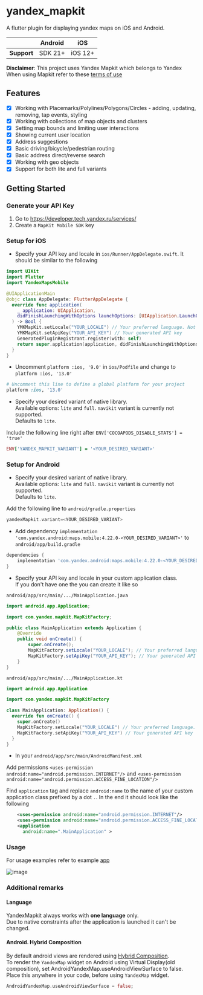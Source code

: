 # yandex_mapkit

A flutter plugin for displaying yandex maps on iOS and Android.

|             | Android |   iOS   |
|-------------|---------|---------|
| __Support__ | SDK 21+ | iOS 12+ |

__Disclaimer__: This project uses Yandex Mapkit which belongs to Yandex  
When using Mapkit refer to these [terms of use](https://yandex.com/dev/mapkit/doc/en/conditions)

## Features

* [X] Working with Placemarks/Polylines/Polygons/Circles - adding, updating, removing, tap events, styling
* [X] Working with collections of map objects and clusters
* [X] Setting map bounds and limiting user interactions
* [X] Showing current user location
* [X] Address suggestions
* [X] Basic driving/bicycle/pedestrian routing
* [X] Basic address direct/reverse search
* [X] Working with geo objects
* [X] Support for both lite and full variants

## Getting Started

### Generate your API Key

1. Go to https://developer.tech.yandex.ru/services/
2. Create a `MapKit Mobile SDK` key

### Setup for iOS

* Specify your API key and locale in `ios/Runner/AppDelegate.swift`. It should be similar to the following

```swift
import UIKit
import Flutter
import YandexMapsMobile

@UIApplicationMain
@objc class AppDelegate: FlutterAppDelegate {
  override func application(
    _ application: UIApplication,
    didFinishLaunchingWithOptions launchOptions: [UIApplication.LaunchOptionsKey: Any]?
  ) -> Bool {
    YMKMapKit.setLocale("YOUR_LOCALE") // Your preferred language. Not required, defaults to system language
    YMKMapKit.setApiKey("YOUR_API_KEY") // Your generated API key
    GeneratedPluginRegistrant.register(with: self)
    return super.application(application, didFinishLaunchingWithOptions: launchOptions)
  }
}
```

* Uncomment `platform :ios, '9.0'` in `ios/Podfile` and change to `platform :ios, '13.0'`

```ruby
# Uncomment this line to define a global platform for your project
platform :ios, '13.0'
```

* Specify your desired variant of native library.  
Available options: `lite` and `full`. `navikit` variant is currently not supported.  
Defaults to `lite`.  

Include the following line right after `ENV['COCOAPODS_DISABLE_STATS'] = 'true'`

```ruby
ENV['YANDEX_MAPKIT_VARIANT'] = '<YOUR_DESIRED_VARIANT>'
```

### Setup for Android

* Specify your desired variant of native library.  
Available options: `lite` and `full`. `navikit` variant is currently not supported.  
Defaults to `lite`.  

Add the following line to `android/gradle.properties`

```groovy
yandexMapkit.variant=<YOUR_DESIRED_VARIANT>
```

* Add dependency `implementation 'com.yandex.android:maps.mobile:4.22.0-<YOUR_DESIRED_VARIANT>'` to `android/app/build.gradle`

```groovy
dependencies {
    implementation 'com.yandex.android:maps.mobile:4.22.0-<YOUR_DESIRED_VARIANT>'
}
```

* Specify your API key and locale in your custom application class.  
If you don't have one the you can create it like so

`android/app/src/main/.../MainApplication.java`

```java
import android.app.Application;

import com.yandex.mapkit.MapKitFactory;

public class MainApplication extends Application {
    @Override
    public void onCreate() {
        super.onCreate();
        MapKitFactory.setLocale("YOUR_LOCALE"); // Your preferred language. Not required, defaults to system language
        MapKitFactory.setApiKey("YOUR_API_KEY"); // Your generated API key
    }
}
```

`android/app/src/main/.../MainApplication.kt`

```kotlin
import android.app.Application

import com.yandex.mapkit.MapKitFactory

class MainApplication: Application() {
  override fun onCreate() {
    super.onCreate()
    MapKitFactory.setLocale("YOUR_LOCALE") // Your preferred language. Not required, defaults to system language
    MapKitFactory.setApiKey("YOUR_API_KEY") // Your generated API key
  }
}
```

* In your `android/app/src/main/AndroidManifest.xml`

Add permissions `<uses-permission android:name="android.permission.INTERNET"/>` and `<uses-permission android:name="android.permission.ACCESS_FINE_LOCATION"/>`

Find `application` tag and replace `android:name` to the name of your custom application class prefixed by a dot `.`.
In the end it should look like the following

```xml
    <uses-permission android:name="android.permission.INTERNET"/>
    <uses-permission android:name="android.permission.ACCESS_FINE_LOCATION" />
    <application
      android:name=".MainApplication" >
```

### Usage

For usage examples refer to example [app](https://github.com/Unact/yandex_mapkit/tree/master/example)

![image](https://github.com/Unact/yandex_mapkit/assets/8961745/eba23fa6-1381-4a3f-98cd-47d3346a767b)

### Additional remarks

#### Language

YandexMapkit always works with __one language__ only.  
Due to native constraints after the application is launched it can't be changed.

#### Android. Hybrid Composition

By default android views are rendered using [Hybrid Composition](https://flutter.dev/docs/development/platform-integration/platform-views).  
To render the `YandexMap` widget on Android using Virtual Display(old composition), set AndroidYandexMap.useAndroidViewSurface to false.  
Place this anywhere in your code, before using `YandexMap` widget.  

```dart
AndroidYandexMap.useAndroidViewSurface = false;
```
